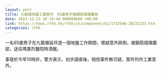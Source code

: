 ```yaml
---
layout: post
title: 九龍塘地盤工業意外　65歲男子被鋼筋插傷腹部　
date: 2023-12-23 16:19:44.000000000 +08:00
link: https://news.rthk.hk/rthk/ch/component/k2/1733546-20231223.htm
categories: rthk
---
```


一名65歲男子在九龍塘延坪道一個地盤工作期間，懷疑意外跌倒，被鋼筋插傷腹部，送往瑪嘉烈醫院時清醒。

事發於今早10時許，警方表示，初步調查後，相信事件無可疑，案件列作工業意外。
